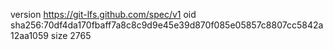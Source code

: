 version https://git-lfs.github.com/spec/v1
oid sha256:70df4da170fbaff7a8c8c9d9e45e39d870f085e05857c8807cc5842a12aa1059
size 2765
